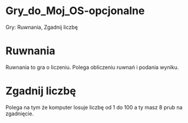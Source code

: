 # Gry_do_Moj_OS-opcjonalne
Gry:
Ruwnania,
Zgadnij liczbę

# Ruwnania
Ruwnania to gra o liczeniu.
Polega obliczeniu ruwnań i podania wyniku.
# Zgadnij liczbę
Polega na tym że komputer losuje liczbę od 1 do 100 a ty masz 8 prub na zgadnięcie.
